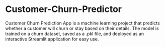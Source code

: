 # Customer-Churn-Predictor
Customer Churn Prediction App is a machine learning project that predicts whether a customer will churn or stay based on their details. The model is trained on a churn dataset, saved as a .pkl file, and deployed as an interactive Streamlit application for easy use.
